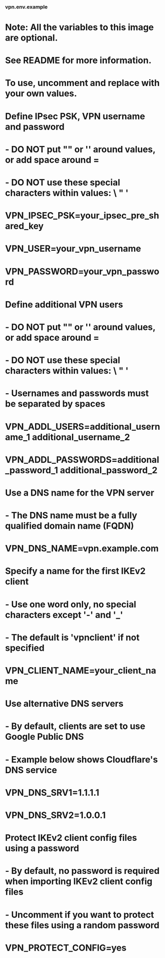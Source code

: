 ### vpn.env.example

# Note: All the variables to this image are optional.
# See README for more information.
# To use, uncomment and replace with your own values.

# Define IPsec PSK, VPN username and password
# - DO NOT put "" or '' around values, or add space around =
# - DO NOT use these special characters within values: \ " '
# VPN_IPSEC_PSK=your_ipsec_pre_shared_key
# VPN_USER=your_vpn_username
# VPN_PASSWORD=your_vpn_password

# Define additional VPN users
# - DO NOT put "" or '' around values, or add space around =
# - DO NOT use these special characters within values: \ " '
# - Usernames and passwords must be separated by spaces
# VPN_ADDL_USERS=additional_username_1 additional_username_2
# VPN_ADDL_PASSWORDS=additional_password_1 additional_password_2

# Use a DNS name for the VPN server
# - The DNS name must be a fully qualified domain name (FQDN)
# VPN_DNS_NAME=vpn.example.com

# Specify a name for the first IKEv2 client
# - Use one word only, no special characters except '-' and '_'
# - The default is 'vpnclient' if not specified
# VPN_CLIENT_NAME=your_client_name

# Use alternative DNS servers
# - By default, clients are set to use Google Public DNS
# - Example below shows Cloudflare's DNS service
# VPN_DNS_SRV1=1.1.1.1
# VPN_DNS_SRV2=1.0.0.1

# Protect IKEv2 client config files using a password
# - By default, no password is required when importing IKEv2 client config files
# - Uncomment if you want to protect these files using a random password
# VPN_PROTECT_CONFIG=yes
